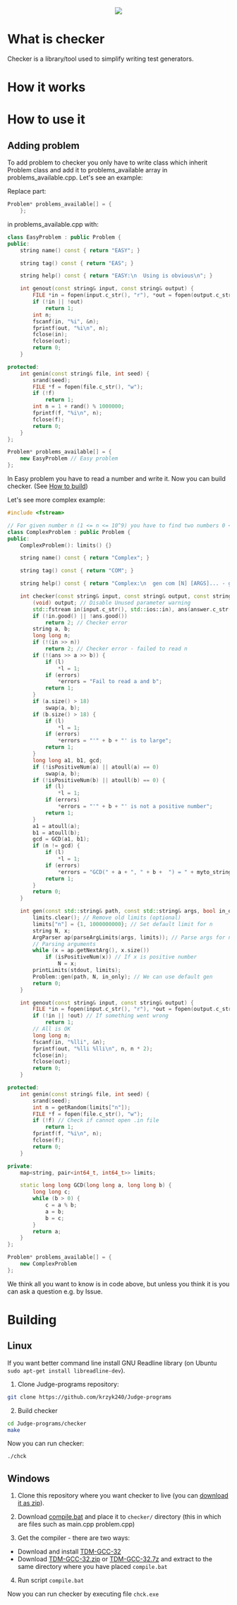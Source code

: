 <div align="center">
  <img src="http://krzyk240.github.io/img/checker.png"/>
</div>

# What is checker

Checker is a library/tool used to simplify writing test generators.

# How it works
# How to use it
## Adding problem

To add problem to checker you only have to write class which inherit Problem class and add it to problems_available array in problems_available.cpp. Let's see an example:

Replace part:
```C++
Problem* problems_available[] = {
	};
```

in problems_available.cpp with:

```C++
class EasyProblem : public Problem {
public:
	string name() const { return "EASY"; }

	string tag() const { return "EAS"; }

	string help() const { return "EASY:\n  Using is obvious\n"; }

	int genout(const string& input, const string& output) {
		FILE *in = fopen(input.c_str(), "r"), *out = fopen(output.c_str(), "w");
		if (!in || !out)
			return 1;
		int n;
		fscanf(in, "%i", &n);
		fprintf(out, "%i\n", n);
		fclose(in);
		fclose(out);
		return 0;
	}

protected:
	int genin(const string& file, int seed) {
		srand(seed);
		FILE *f = fopen(file.c_str(), "w");
		if (!f)
			return 1;
		int n = 1 + rand() % 1000000;
		fprintf(f, "%i\n", n);
		fclose(f);
		return 0;
	}
};

Problem* problems_available[] = {
	new EasyProblem // Easy problem
};
```

In Easy problem you have to read a number and write it. Now you can build checker. (See [How to build](#building))

Let's see more complex example:

```C++
#include <fstream>

// For given number n (1 <= n <= 10^9) you have to find two numbers 0 < a, b < 10^18 for which GCD(a, b) = n
class ComplexProblem : public Problem {
public:
    ComplexProblem(): limits() {}

    string name() const { return "Complex"; }

    string tag() const { return "COM"; }

    string help() const { return "Complex:\n  gen com [N] [ARGS]... - generates N tests, in ARGS you can use comparisons to set variables: n\n    To see default ranges type 'gen com'\n    Example: gen com 10 n <= 28 - generates 10 tests in which n <= 28\n"; }

    int checker(const string& input, const string& output, const string& answer, size_t* l = nullptr, string* errors = nullptr) {
        (void) output; // Disable Unused parameter warning
        std::fstream in(input.c_str(), std::ios::in), ans(answer.c_str(), std::ios::in);
        if (!in.good() || !ans.good())
            return 2; // Checker error
        string a, b;
        long long n;
        if (!(in >> n))
            return 2; // Checker error - failed to read n
        if (!(ans >> a >> b)) {
            if (l)
                *l = 1;
            if (errors)
                *errors = "Fail to read a and b";
            return 1;
        }
        if (a.size() > 18)
            swap(a, b);
        if (b.size() > 18) {
            if (l)
                *l = 1;
            if (errors)
                *errors = "'" + b + "' is to large";
            return 1;
        }
        long long a1, b1, gcd;
        if (!isPositiveNum(a) || atoull(a) == 0)
            swap(a, b);
        if (!isPositiveNum(b) || atoull(b) == 0) {
            if (l)
                *l = 1;
            if (errors)
                *errors = "'" + b + "' is not a positive number";
            return 1;
        }
        a1 = atoull(a);
        b1 = atoull(b);
        gcd = GCD(a1, b1);
        if (n != gcd) {
            if (l)
                *l = 1;
            if (errors)
                *errors = "GCD(" + a + ", " + b +  ") = " + myto_string(gcd) + " != " + myto_string(n);
            return 1;
        }
        return 0;
    }

    int gen(const std::string& path, const std::string& args, bool in_only = false) {
        limits.clear(); // Remove old limits (optional)
        limits["n"] = {1, 1000000000}; // Set default limit for n
        string N, x;
        ArgParser ap(parseArgLimits(args, limits)); // Parse args for new limits, set them and create ap with other arguments (these which don't set limits)
        // Parsing arguments
        while (x = ap.getNextArg(), x.size())
            if (isPositiveNum(x)) // If x is positive number
                N = x;
        printLimits(stdout, limits);
        Problem::gen(path, N, in_only); // We can use default gen
        return 0;
    }

    int genout(const string& input, const string& output) {
        FILE *in = fopen(input.c_str(), "r"), *out = fopen(output.c_str(), "w");
        if (!in || !out) // If something went wrong
            return 1;
        // All is OK
        long long n;
        fscanf(in, "%lli", &n);
        fprintf(out, "%lli %lli\n", n, n * 2);
        fclose(in);
        fclose(out);
        return 0;
    }

protected:
    int genin(const string& file, int seed) {
        srand(seed);
        int n = getRandom(limits["n"]);
        FILE *f = fopen(file.c_str(), "w");
        if (!f) // Check if cannot open .in file
            return 1;
        fprintf(f, "%i\n", n);
        fclose(f);
        return 0;
    }

private:
    map<string, pair<int64_t, int64_t>> limits;

    static long long GCD(long long a, long long b) {
        long long c;
        while (b > 0) {
            c = a % b;
            a = b;
            b = c;
        }
        return a;
    }
};

Problem* problems_available[] = {
    new ComplexProblem
};
```

We think all you want to know is in code above, but unless you think it is you can ask a question e.g. by Issue.

# Building

## Linux
If you want better command line install GNU Readline library (on Ubuntu `sudo apt-get install libreadline-dev`).

1. Clone Judge-programs repository:

  ```sh
  git clone https://github.com/krzyk240/Judge-programs
  ```

2. Build checker

  ```sh
  cd Judge-programs/checker
  make
  ```
Now you can run checker:
  ```sh
  ./chck
  ```

## Windows

1. Clone this repository where you want checker to live (you can [download it as zip](https://github.com/krzyk240/Judge-programs/archive/master.zip)).

2. Download [compile.bat](https://github.com/krzyk240/Judge-programs/releases/download/vWIN/compile.bat) and place it to `checker/` directory (this in which are files such as main.cpp problem.cpp)

3. Get the compiler - there are two ways:
 - Download and install [TDM-GCC-32](http://sourceforge.net/projects/tdm-gcc/files/TDM-GCC%20Installer/tdm-gcc-4.8.1-3.exe/download)
 - Download [TDM-GCC-32.zip](https://github.com/krzyk240/Judge-programs/releases/download/vWIN/TDM-GCC-32.zip) or [TDM-GCC-32.7z](https://github.com/krzyk240/Judge-programs/releases/download/vWIN/TDM-GCC-32.7z) and extract to the same directory where you have placed `compile.bat`

4. Run script `compile.bat`

Now you can run checker by executing file `chck.exe`
